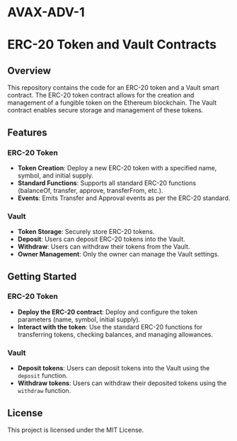 # AVAX-ADV-1
# ERC-20 Token and Vault Contracts

## Overview

This repository contains the code for an ERC-20 token and a Vault smart contract. The ERC-20 token contract allows for the creation and management of a fungible token on the Ethereum blockchain. The Vault contract enables secure storage and management of these tokens.

## Features

### ERC-20 Token
- **Token Creation**: Deploy a new ERC-20 token with a specified name, symbol, and initial supply.
- **Standard Functions**: Supports all standard ERC-20 functions (balanceOf, transfer, approve, transferFrom, etc.).
- **Events**: Emits Transfer and Approval events as per the ERC-20 standard.

### Vault
- **Token Storage**: Securely store ERC-20 tokens.
- **Deposit**: Users can deposit ERC-20 tokens into the Vault.
- **Withdraw**: Users can withdraw their tokens from the Vault.
- **Owner Management**: Only the owner can manage the Vault settings.

## Getting Started

### ERC-20 Token
- **Deploy the ERC-20 contract**: Deploy and configure the token parameters (name, symbol, initial supply).
- **Interact with the token**: Use the standard ERC-20 functions for transferring tokens, checking balances, and managing allowances.

### Vault
- **Deposit tokens**: Users can deposit tokens into the Vault using the `deposit` function.
- **Withdraw tokens**: Users can withdraw their deposited tokens using the `withdraw` function.

## License
This project is licensed under the MIT License.
